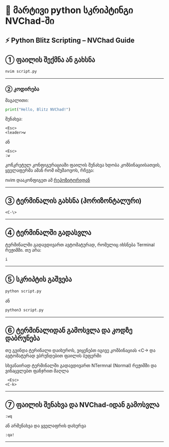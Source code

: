 # 📄 მარტივი python სკრიპტინგი NVChad-ში

## ⚡ Python Blitz Scripting – NVChad Guide

## ① ფაილის შექმნა ან გახსნა

```bash
nvim script.py
````

---

### ② კოდირება

მაგალითი:

```python
print("Hello, Blitz NVChad!")
```

შენახვა:

```vim
<Esc>
<leader>w
```

ან

```vim
<Esc>
:w
```
კონკრეტულ კონფიგურაციაში ფაილის შენახვა ხდობა <C-w> კომბინაციისათვის, ყველაფერმა ამან რომ იმუშაოვოს, რჩევა: 

nvim დააკონფიგეთ ამ [რეპოზიტორიდან](https://github.com/avtotrainer/nvchad-2.5-config)

---

## ③ ტერმინალის გახსნა (ჰორიზონტალური)

```vim
<C-\>
```

---

## ④ ტერმინალში გადასვლა

ტერმინალში გადავდივართ ავტომატურად, რომელიც იხსნება Terminal რეჟიმში. თუ არა:

```vim
i
```

---

## ⑤ სკრიპტის გაშვება

```bash
python script.py
```

ან

```bash
python3 script.py
```

---

## ⑥ ტერმინალიდან გამოსვლა და კოდზე დაბრუნება

თუ გვინდა ტერინალი დაიხუროს, ვიყენებთ იგივე კომბინაციას <C-\> და ავტომატურად ვბრუნდებით ფაილის ბუფერში

სხვანაირად ტერმინალში გადავდივართ NTermnal (Normal) რეჟიმში და ვინაცვლებთ ფანჯრით მაღლა
```vim
 <Esc>
<C-k>
```

---

## ⑦ ფაილის შენახვა და NVChad-იდან გამოსვლა

```vim
:wq
```

ან არშენახვა და ყველაფრის დახურვა

```vim
:qa!
```

---



